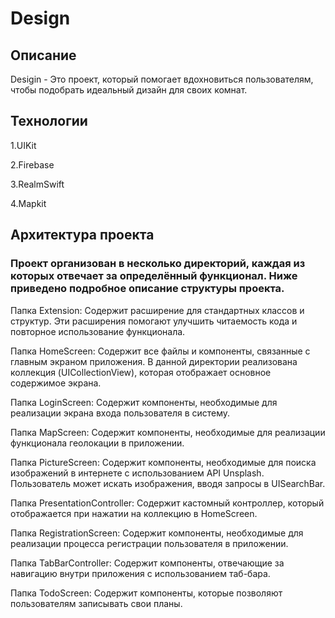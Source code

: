 <h1>Design</h1>
<h2>Описание</h2>
<p>Desigin - Это проект, который помогает вдохновиться пользователям, чтобы подобрать идеальный дизайн для своих комнат.</p>
<h2>Технологии</h2>
<p>1.UIKit</p>
<p>2.Firebase</p>
<p>3.RealmSwift</p>
<p>4.Mapkit</p>
<h2>Архитектура проекта</h2>
<h3>Проект организован в несколько директорий, каждая из которых отвечает за определённый функционал. Ниже приведено подробное описание структуры проекта.</h3>
<p>Папка Extension: Содержит расширение для стандартных классов и структур. Эти расширения помогают улучшить читаемость кода и повторное использование функционала.</p>
<p>Папка HomeScreen: Содержит все файлы и компоненты, связанные с главным экраном приложения. В данной директории реализована коллекция (UICollectionView), которая отображает основное содержимое экрана.</p>
<p>Папка LoginScreen: Содержит компоненты, необходимые для реализации экрана входа пользователя в систему.</p>
<p></p>Папка MapScreen: Содержит компоненты, необходимые для реализации функционала геолокации в приложении.</p>
<p>Папка PictureScreen: Содержит компоненты, необходимые для поиска изображений в интернете с использованием API Unsplash. Пользователь может искать изображения, вводя запросы в UISearchBar.</p>
<p>Папка PresentationController: Cодержит кастомный контроллер, который отображается при нажатии на коллекцию в HomeScreen.</p>
<p>Папка RegistrationScreen: Содержит компоненты, необходимые для реализации процесса регистрации пользователя в приложении.</p>
<p>Папка TabBarController: Содержит компоненты, отвечающие за навигацию внутри приложения с использованием таб-бара.</p>
<p>Папка TodoScreen: Содержит компоненты, которые позволяют пользователям записывать свои планы.</p>
